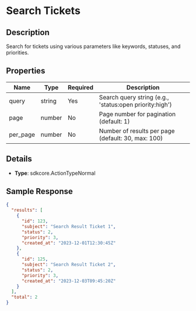 # Search Tickets

## Description

Search for tickets using various parameters like keywords, statuses, and priorities.

## Properties

| Name | Type | Required | Description |
|------|------|----------|-------------|
| query | string | Yes | Search query string (e.g., 'status:open priority:high') |
| page | number | No | Page number for pagination (default: 1) |
| per_page | number | No | Number of results per page (default: 30, max: 100) |

## Details

- **Type**: sdkcore.ActionTypeNormal

## Sample Response

```json
{
  "results": [
    {
      "id": 123,
      "subject": "Search Result Ticket 1",
      "status": 2,
      "priority": 3,
      "created_at": "2023-12-01T12:30:45Z"
    },
    {
      "id": 125,
      "subject": "Search Result Ticket 2",
      "status": 2,
      "priority": 3,
      "created_at": "2023-12-03T09:45:20Z"
    }
  ],
  "total": 2
}
```